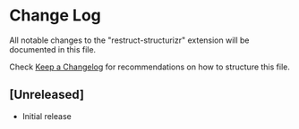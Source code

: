 # Change Log

All notable changes to the "restruct-structurizr" extension will be documented in this file.

Check [Keep a Changelog](http://keepachangelog.com/) for recommendations on how to structure this file.

## [Unreleased]

- Initial release